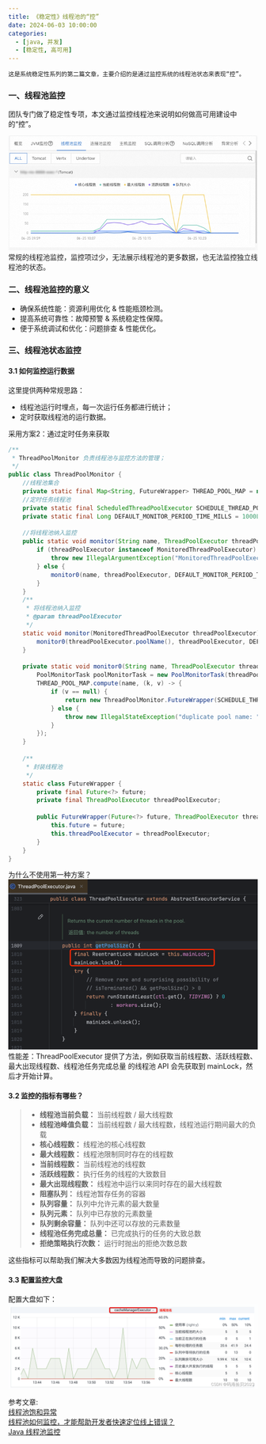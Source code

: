 ```yaml
---
title: 《稳定性》线程池的“控”
date: 2024-06-03 10:00:00
categories:
  - [java, 并发]
  - [稳定性, 高可用]
---
```


    这是系统稳定性系列的第二篇文章，主要介绍的是通过监控系统的线程池状态来表现“控”。

### 一、线程池监控
团队专门做了稳定性专项，本文通过监控线程池来说明如何做高可用建设中的“控”。
<!-- more -->
![总监控](2024-06-03-稳定性-线程池监控/总监控.png)
常规的线程池监控，监控项过少，无法展示线程池的更多数据，也无法监控独立线程池的状态。

### 二、线程池监控的意义
- 确保系统性能：资源利用优化 & 性能瓶颈检测。
- 提高系统可靠性：故障预警 & 系统稳定性保障。
- 便于系统调试和优化：问题排查 & 性能优化。



### 三、线程池状态监控
#### 3.1 如何监控运行数据
这里提供两种常规思路：
- 线程池运行时埋点，每一次运行任务都进行统计；
- 定时获取线程池的运行数据。

采用方案2：通过定时任务来获取
```java
/**
 * ThreadPoolMonitor 负责线程池与监控方法的管理；
 */
public class ThreadPoolMonitor {
    //线程池集合
    private static final Map<String, FutureWrapper> THREAD_POOL_MAP = new ConcurrentHashMap<>();
    //定时任务线程池
    private static final ScheduledThreadPoolExecutor SCHEDULE_THREAD_POOL = new ScheduledThreadPoolExecutor(8, new NamedThreadFactory("ThreadPoolMonitor"));
    private static final Long DEFAULT_MONITOR_PERIOD_TIME_MILLS = 1000L;
    
    //将线程池纳入监控
    public static void monitor(String name, ThreadPoolExecutor threadPoolExecutor) {
        if (threadPoolExecutor instanceof MonitoredThreadPoolExecutor) {
            throw new IllegalArgumentException("MonitoredThreadPoolExecutor is already monitored.");
        } else {
            monitor0(name, threadPoolExecutor, DEFAULT_MONITOR_PERIOD_TIME_MILLS);
        }
    }
    /**
     * 将线程池纳入监控
     * @param threadPoolExecutor
     */
    static void monitor(MonitoredThreadPoolExecutor threadPoolExecutor) {
        monitor0(threadPoolExecutor.poolName(), threadPoolExecutor, DEFAULT_MONITOR_PERIOD_TIME_MILLS);
    }

    private static void monitor0(String name, ThreadPoolExecutor threadPoolExecutor, long monitorPeriodTimeMills) {
        PoolMonitorTask poolMonitorTask = new PoolMonitorTask(threadPoolExecutor, name);
        THREAD_POOL_MAP.compute(name, (k, v) -> {
            if (v == null) {
                return new ThreadPoolMonitor.FutureWrapper(SCHEDULE_THREAD_POOL.scheduleWithFixedDelay(poolMonitorTask, 0L, monitorPeriodTimeMills, TimeUnit.MILLISECONDS), threadPoolExecutor);
            } else {
                throw new IllegalStateException("duplicate pool name: " + name);
            }
        });
    }

    /**
     * 封装线程池
     */
    static class FutureWrapper {
        private final Future<?> future;
        private final ThreadPoolExecutor threadPoolExecutor;

        public FutureWrapper(Future<?> future, ThreadPoolExecutor threadPoolExecutor) {
            this.future = future;
            this.threadPoolExecutor = threadPoolExecutor;
        }
    }
}
```
为什么不使用第一种方案？
![ThreadPoolExecutor加锁](2024-06-03-稳定性-线程池监控/ThreadPoolExecutor加锁.png)
性能差：ThreadPoolExecutor 提供了方法，例如获取当前线程数、活跃线程数、最大出现线程数、线程池任务完成总量 的线程池 API 会先获取到 mainLock，然后才开始计算。

#### 3.2 监控的指标有哪些？
> - **线程池当前负载：** 当前线程数 / 最大线程数
> - **线程池峰值负载：** 当前线程数 / 最大线程数，线程池运行期间最大的负载
> - **核心线程数：** 线程池的核心线程数
> - **最大线程数：** 线程池限制同时存在的线程数
> - **当前线程数：** 当前线程池的线程数
> - **活跃线程数：** 执行任务的线程的大致数目
> - **最大出现线程数：** 线程池中运行以来同时存在的最大线程数
> - **阻塞队列：** 线程池暂存任务的容器
> - **队列容量：** 队列中允许元素的最大数量
> - **队列元素：** 队列中已存放的元素数量
> - **队列剩余容量：** 队列中还可以存放的元素数量
> - **线程池任务完成总量：** 已完成执行的任务的大致总数
> - **拒绝策略执行次数：** 运行时抛出的拒绝次数总数

这些指标可以帮助我们解决大多数因为线程池而导致的问题排查。

#### 3.3 配置监控大盘
配置大盘如下：
![线程池监控大盘](2024-06-03-稳定性-线程池监控/线程池监控大盘.png)

参考文章:  
[线程池饱和异常](https://blog.csdn.net/bemavery/article/details/129809483)   
[线程池如何监控，才能帮助开发者快速定位线上错误？](https://mp.weixin.qq.com/s?__biz=MjM5NzMyMjAwMA==&mid=2651509011&idx=1&sn=dec9cd01d0a8d891ea21dc6e05f5c9c0&chksm=bd25bd6c8a52347a5471e7fa4368155648baf694a8c0fc0910488dc7496fa95995712121eb77#rd)    
[Java 线程池监控](https://www.renzhen.online/archives/java%E7%BA%BF%E7%A8%8B%E6%B1%A0%E7%9B%91%E6%8E%A7)       